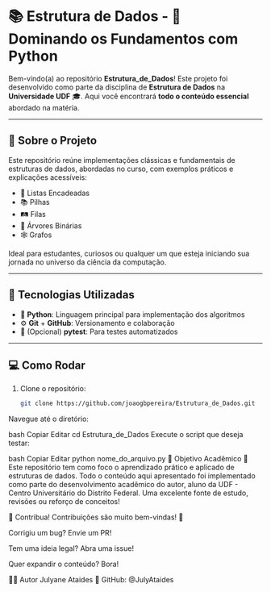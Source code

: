 # 📚 Estrutura de Dados - 🧠 Dominando os Fundamentos com Python

Bem-vindo(a) ao repositório **Estrutura_de_Dados**! Este projeto foi desenvolvido como parte da disciplina de **Estrutura de Dados** na **Universidade UDF** 🎓. Aqui você encontrará **todo o conteúdo essencial** abordado na matéria.

---

## 🚀 Sobre o Projeto

Este repositório reúne implementações clássicas e fundamentais de estruturas de dados, abordadas no curso, com exemplos práticos e explicações acessíveis:

- 🔗 Listas Encadeadas
- 📚 Pilhas
- 🛤️ Filas
- 🌳 Árvores Binárias
- 🕸️ Grafos

Ideal para estudantes, curiosos ou qualquer um que esteja iniciando sua jornada no universo da ciência da computação.

---

## 🧰 Tecnologias Utilizadas

- 🐍 **Python**: Linguagem principal para implementação dos algoritmos
- ⚙️ **Git** + **GitHub**: Versionamento e colaboração
- 🧪 (Opcional) **pytest**: Para testes automatizados

---

## 💻 Como Rodar

1. Clone o repositório:

   ```bash
   git clone https://github.com/joaogbpereira/Estrutura_de_Dados.git
Navegue até o diretório:

bash
Copiar
Editar
cd Estrutura_de_Dados
Execute o script que deseja testar:

bash
Copiar
Editar
python nome_do_arquivo.py
📖 Objetivo Acadêmico
📌 Este repositório tem como foco o aprendizado prático e aplicado de estruturas de dados. Todo o conteúdo aqui apresentado foi implementado como parte do desenvolvimento acadêmico do autor, aluno da UDF - Centro Universitário do Distrito Federal. Uma excelente fonte de estudo, revisões ou reforço de conceitos!

🤝 Contribua!
Contribuições são muito bem-vindas! 🌟

Corrigiu um bug? Envie um PR!

Tem uma ideia legal? Abra uma issue!

Quer expandir o conteúdo? Bora!

🧑‍💻 Autor
Julyane Ataides
📎 GitHub: @JulyAtaides
